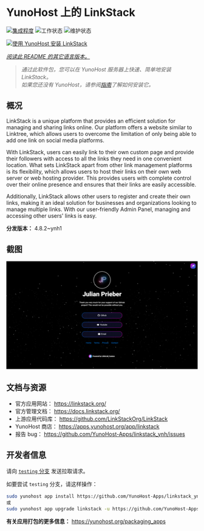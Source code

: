 <!--
注意：此 README 由 <https://github.com/YunoHost/apps/tree/master/tools/readme_generator> 自动生成
请勿手动编辑。
-->

# YunoHost 上的 LinkStack

[![集成程度](https://apps.yunohost.org/badge/integration/linkstack)](https://ci-apps.yunohost.org/ci/apps/linkstack/)
![工作状态](https://apps.yunohost.org/badge/state/linkstack)
![维护状态](https://apps.yunohost.org/badge/maintained/linkstack)

[![使用 YunoHost 安装 LinkStack](https://install-app.yunohost.org/install-with-yunohost.svg)](https://install-app.yunohost.org/?app=linkstack)

*[阅读此 README 的其它语言版本。](./ALL_README.md)*

> *通过此软件包，您可以在 YunoHost 服务器上快速、简单地安装 LinkStack。*  
> *如果您还没有 YunoHost，请参阅[指南](https://yunohost.org/install)了解如何安装它。*

## 概况

LinkStack is a unique platform that provides an efficient solution for managing and sharing links online. Our platform offers a website similar to Linktree, which allows users to overcome the limitation of only being able to add one link on social media platforms.

With LinkStack, users can easily link to their own custom page and provide their followers with access to all the links they need in one convenient location. What sets LinkStack apart from other link management platforms is its flexibility, which allows users to host their links on their own web server or web hosting provider. This provides users with complete control over their online presence and ensures that their links are easily accessible.

Additionally, LinkStack allows other users to register and create their own links, making it an ideal solution for businesses and organizations looking to manage multiple links. With our user-friendly Admin Panel, managing and accessing other users' links is easy.


**分发版本：** 4.8.2~ynh1

## 截图

![LinkStack 的截图](./doc/screenshots/preview.png)

## 文档与资源

- 官方应用网站： <https://linkstack.org/>
- 官方管理文档： <https://docs.linkstack.org/>
- 上游应用代码库： <https://github.com/LinkStackOrg/LinkStack>
- YunoHost 商店： <https://apps.yunohost.org/app/linkstack>
- 报告 bug： <https://github.com/YunoHost-Apps/linkstack_ynh/issues>

## 开发者信息

请向 [`testing` 分支](https://github.com/YunoHost-Apps/linkstack_ynh/tree/testing) 发送拉取请求。

如要尝试 `testing` 分支，请这样操作：

```bash
sudo yunohost app install https://github.com/YunoHost-Apps/linkstack_ynh/tree/testing --debug
或
sudo yunohost app upgrade linkstack -u https://github.com/YunoHost-Apps/linkstack_ynh/tree/testing --debug
```

**有关应用打包的更多信息：** <https://yunohost.org/packaging_apps>
